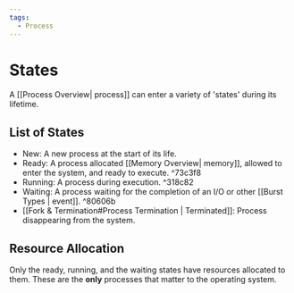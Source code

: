 ```yaml
---
tags:
  - Process
---
```

# States
A [[Process Overview| process]] can enter a variety of 'states' during its lifetime. 

## List of States
- New: A new process at the start of its life.
- Ready: A process allocated [[Memory Overview| memory]], allowed to enter the system, and ready to execute.  ^73c3f8
- Running: A process during execution. ^318c82
- Waiting: A process waiting for the completion of an I/O or other [[Burst Types | event]]. ^80606b
- [[Fork & Termination#Process Termination | Terminated]]: Process disappearing from the system.

## Resource Allocation
Only the ready, running, and the waiting states have resources allocated to them. These are the **only** processes that matter to the operating system. 
